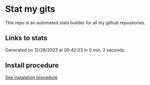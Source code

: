# Stat my gits

This repo is an automated stats builder for all my github repositories.

## Links to stats


Generated on 12/28/2023 at 00:42:03 in 0 min, 2 seconds.

## Install procedure

[See instalation procedure](./src/install.md)
